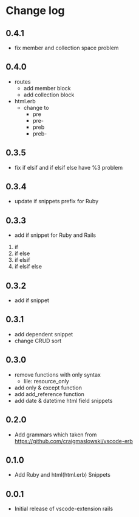 # Change log
## 0.4.1
- fix member and collection space problem
## 0.4.0
- routes
  - add member block
  - add collection block
- html.erb
  - change to
    - pre
    - pre-
    - preb
    - preb-
## 0.3.5
- fix if elsif and if elsif else have %3 problem
## 0.3.4
- update if snippets prefix for Ruby
## 0.3.3
- add if snippet for Ruby and Rails
 1. if
 2. if else
 3. if elsif
 4. if elsif else
## 0.3.2
- add if snippet
## 0.3.1
- add dependent snippet
- change CRUD sort
## 0.3.0
- remove functions with only syntax 
  - lile: resource_only
- add only & except function
- add add_reference function
- add date & datetime html field snippets
## 0.2.0
- Add grammars which taken from https://github.com/craigmaslowski/vscode-erb
## 0.1.0
- Add Ruby and html(html.erb) Snippets
## 0.0.1
- Initial release of vscode-extension rails